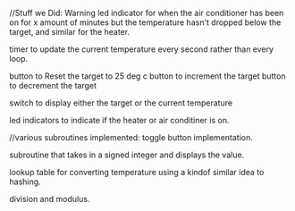 //Stuff we Did:
Warning led indicator for when the air conditioner has been on for x amount of minutes but the temperature hasn't dropped below the target, and similar for the heater.

timer to update the current temperature every second rather than every loop.

button to Reset the target to 25 deg c
button to increment the target
button to decrement the target

switch to display either the target or the current temperature

led indicators to indicate if the heater or air conditiner is on.

//various subroutines implemented:
toggle button implementation.

subroutine that takes in a signed integer and displays the value.

lookup table for converting temperature using a kindof similar idea to hashing.

division and modulus.